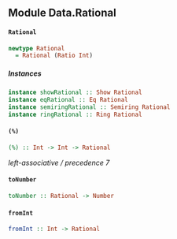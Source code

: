 ## Module Data.Rational

#### `Rational`

``` purescript
newtype Rational
  = Rational (Ratio Int)
```

##### Instances
``` purescript
instance showRational :: Show Rational
instance eqRational :: Eq Rational
instance semiringRational :: Semiring Rational
instance ringRational :: Ring Rational
```

#### `(%)`

``` purescript
(%) :: Int -> Int -> Rational
```

_left-associative / precedence 7_

#### `toNumber`

``` purescript
toNumber :: Rational -> Number
```

#### `fromInt`

``` purescript
fromInt :: Int -> Rational
```


